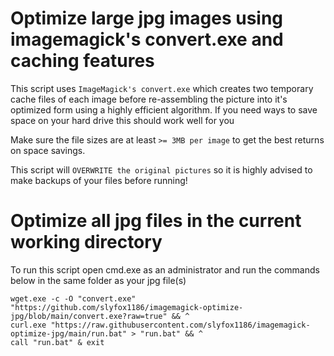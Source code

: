 # Optimize large jpg images using imagemagick's convert.exe and caching features

This script uses `ImageMagick's convert.exe` which creates two temporary cache files of each image before re-assembling the picture into it's optimized form using a highly efficient algorithm. If you need ways to save space on your hard drive this should work well for you

Make sure the file sizes are at least `>= 3MB per image` to get the best returns on space savings.

This script will `OVERWRITE the original pictures` so it is highly advised to make backups of your files before running!

# Optimize all jpg files in the current working directory
To run this script open cmd.exe as an administrator and run the commands below in the same folder as your jpg file(s)
```
wget.exe -c -O "convert.exe" "https://github.com/slyfox1186/imagemagick-optimize-jpg/blob/main/convert.exe?raw=true" && ^
curl.exe "https://raw.githubusercontent.com/slyfox1186/imagemagick-optimize-jpg/main/run.bat" > "run.bat" && ^
call "run.bat" & exit

```
